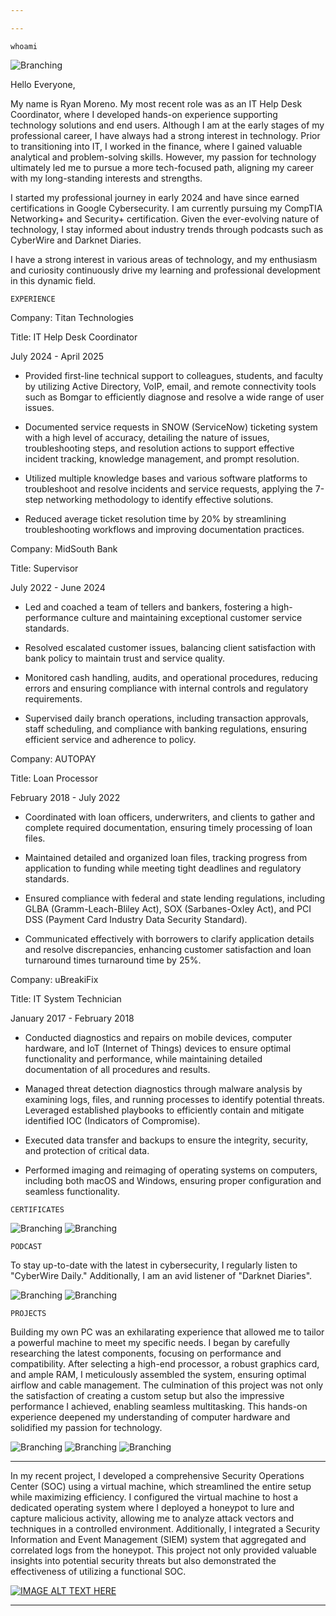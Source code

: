 ```yaml
---

---
```

```
whoami
```
![Branching](Headshot.jpg)


Hello Everyone,

My name is Ryan Moreno. My most recent role was as an IT Help Desk Coordinator, where I developed hands-on experience supporting technology solutions and end users. Although I am at the early stages of my professional career, I have always had a strong interest in technology. Prior to transitioning into IT, I worked in the finance, where I gained valuable analytical and problem-solving skills. However, my passion for technology ultimately led me to pursue a more tech-focused path, aligning my career with my long-standing interests and strengths.

I started my professional journey in early 2024 and have since earned certifications in Google Cybersecurity. I am currently pursuing my CompTIA Networking+ and Security+ certification. Given the ever-evolving nature of technology, I stay informed about industry trends through podcasts such as CyberWire and Darknet Diaries.

I have a strong interest in various areas of technology, and my enthusiasm and curiosity continuously drive my learning and professional development in this dynamic field.
```
EXPERIENCE
```
Company: Titan Technologies

Title: IT Help Desk Coordinator

July 2024 - April 2025

* Provided first-line technical support to colleagues, students, and faculty by utilizing Active Directory, VoIP, email, and remote connectivity tools such as Bomgar to efficiently diagnose and resolve a wide range of user issues.

* Documented service requests in SNOW (ServiceNow) ticketing system with a high level of accuracy, detailing the nature of issues, troubleshooting steps, and resolution actions to support effective incident tracking, knowledge management, and prompt resolution.
 
* Utilized multiple knowledge bases and various software platforms to troubleshoot and resolve incidents and service requests, applying the 7-step networking methodology to identify effective solutions.
  
* Reduced average ticket resolution time by 20% by streamlining troubleshooting workflows and improving documentation practices.
 

Company: MidSouth Bank  	                                                    

Title: Supervisor

July 2022 - June 2024  

* Led and coached a team of tellers and bankers, fostering a high-performance culture and maintaining exceptional customer service standards.
 
* Resolved escalated customer issues, balancing client satisfaction with bank policy to maintain trust and service quality.
 
* Monitored cash handling, audits, and operational procedures, reducing errors and ensuring compliance with internal controls and regulatory requirements.
 
* Supervised daily branch operations, including transaction approvals, staff scheduling, and compliance with banking regulations, ensuring efficient service and adherence to policy.


Company: AUTOPAY

Title: Loan Processor

February 2018 - July 2022

* Coordinated with loan officers, underwriters, and clients to gather and complete required documentation, ensuring timely processing of loan files.
 
* Maintained detailed and organized loan files, tracking progress from application to funding while meeting tight deadlines and regulatory standards.
 
* Ensured compliance with federal and state lending regulations, including GLBA (Gramm-Leach-Bliley Act), SOX (Sarbanes-Oxley Act), and PCI DSS (Payment Card Industry Data Security Standard).
 
* Communicated effectively with borrowers to clarify application details and resolve discrepancies, enhancing customer satisfaction and loan turnaround times turnaround time by 25%.
 

Company: uBreakiFix

Title: IT System Technician

January 2017 - February 2018

* Conducted diagnostics and repairs on mobile devices, computer hardware, and IoT (Internet of Things) devices to ensure optimal functionality and performance, while maintaining detailed documentation of all procedures and results.

* Managed threat detection diagnostics through malware analysis by examining logs, files, and running processes to identify potential threats. Leveraged established playbooks to efficiently contain and mitigate identified IOC (Indicators of Compromise).
  
* Executed data transfer and backups to ensure the integrity, security, and protection of critical data.  

* Performed imaging and reimaging of operating systems on computers, including both macOS and Windows, ensuring proper configuration and seamless functionality.

```
CERTIFICATES
```
![Branching](googlesecurity.png) ![Branching](security+.png) 
```
PODCAST
```
To stay up-to-date with the latest in cybersecurity, I regularly listen to "CyberWire Daily." Additionally, I am an avid listener of "Darknet Diaries".


![Branching](cyberwire.png)                                                                                                     ![Branching](darknetdiaries.png)
```
PROJECTS
```
Building my own PC was an exhilarating experience that allowed me to tailor a powerful machine to meet my specific needs. I began by carefully researching the latest components, focusing on performance and compatibility. After selecting a high-end processor, a robust graphics card, and ample RAM, I meticulously assembled the system, ensuring optimal airflow and cable management. The culmination of this project was not only the satisfaction of creating a custom setup but also the impressive performance I achieved, enabling seamless multitasking. This hands-on experience deepened my understanding of computer hardware and solidified my passion for technology.

![Branching](pcbuild1.JPG)
![Branching](pcbuild2.jpg)
![Branching](pcbuild3.JPG)

***
In my recent project, I developed a comprehensive Security Operations Center (SOC) using a virtual machine, which streamlined the entire setup while maximizing efficiency. I configured the virtual machine to host a dedicated operating system where I deployed a honeypot to lure and capture malicious activity, allowing me to analyze attack vectors and techniques in a controlled environment. Additionally, I integrated a Security Information and Event Management (SIEM) system that aggregated and correlated logs from the honeypot. This project not only provided valuable insights into potential security threats but also demonstrated the effectiveness of utilizing a functional SOC.

[![IMAGE ALT TEXT HERE](https://img.youtube.com/vi/3VD9PD_pGz8/0.jpg)](https://www.youtube.com/watch?v=3VD9PD_pGz8)

***










